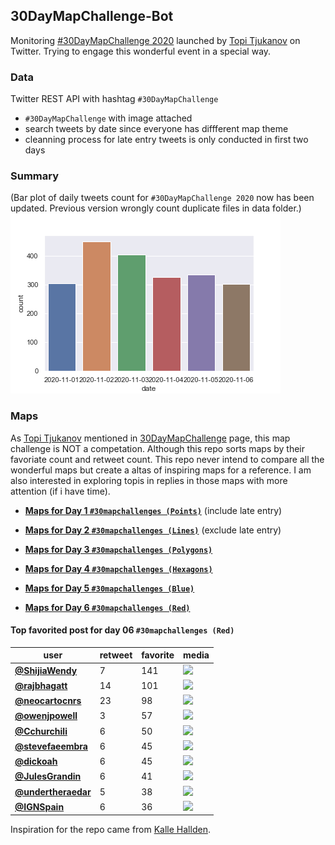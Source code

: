 ## 30DayMapChallenge-Bot
Monitoring [#30DayMapChallenge 2020](https://github.com/tjukanovt/30DayMapChallenge) launched by [Topi Tjukanov](https://twitter.com/tjukanov) on Twitter. Trying to engage this wonderful event in a special way. 

### Data
Twitter REST API with hashtag `#30DayMapChallenge`

-  `#30DayMapChallenge` with image attached
- search tweets by date since everyone has diffferent map theme
- cleanning process for late entry tweets is only conducted in first two days

### Summary
(Bar plot of daily tweets count for `#30DayMapChallenge 2020` now has been updated. Previous version wrongly count duplicate files in data folder.)
![images](./graphs/maps_count.png)

### Maps

As [Topi Tjukanov](https://twitter.com/tjukanov) mentioned in [30DayMapChallenge](https://github.com/tjukanovt/30DayMapChallenge) page, this map challenge is NOT a competation. Although this repo sorts maps by their favoriate count and retweet count. This repo never intend to compare all the wonderful maps but create a altas of inspiring maps for a reference. I am also interested in exploring topis in replies in those maps with more attention (if i have time).

- **[Maps for Day 1 `#30mapchallenges (Points)`](day1.md)** (include late entry)

- **[Maps for Day 2 `#30mapchallenges (Lines)`](day2.md)** (exclude late entry)

- **[Maps for Day 3 `#30mapchallenges (Polygons)`](day3.md)**

- **[Maps for Day 4 `#30mapchallenges (Hexagons)`](day4.md)**

- **[Maps for Day 5 `#30mapchallenges (Blue)`](day05_Blue.md)**

- **[Maps for Day 6 `#30mapchallenges (Red)`](day06_Red.md)**

#### Top favorited post for day 06 `#30mapchallenges (Red)`
| user                                           |   retweet |   favorite | media                                                                                        |
|------------------------------------------------|-----------|------------|----------------------------------------------------------------------------------------------|
| **[@ShijiaWendy](https://t.co/XcK0HoI25E)**    |         7 |        141 | ![](http://pbs.twimg.com/media/EmKJrMrVMAIFCjH.jpg)                                          |
| **[@rajbhagatt](https://t.co/kAHvtd9M1N)**     |        14 |        101 | ![](http://pbs.twimg.com/media/EmJor9jVkAAQ9m6.jpg)                                          |
| **[@neocartocnrs](https://t.co/6jsj9GbKoN)**   |        23 |         98 | ![](http://pbs.twimg.com/media/EmIU8pBWMAAFdiT.jpg)                                          |
| **[@owenjpowell](https://t.co/TfMqBvxFRH)**    |         3 |         57 | ![](http://pbs.twimg.com/media/EmIegEWWMAAb9eZ.jpg)                                          |
| **[@Cchurchili](https://t.co/2rpsEp39p3)**     |         6 |         50 | ![](http://pbs.twimg.com/media/EmKF4eLWoAAPR60.jpg)                                          |
| **[@stevefaeembra](https://t.co/HLZ4ujVQv2)**  |         6 |         45 | ![](http://pbs.twimg.com/ext_tw_video_thumb/1324726728397377538/pu/img/qiuE5NfA_hxNvo3p.jpg) |
| **[@dickoah](https://t.co/yhD2GHH4eX)**        |         6 |         45 | ![](http://pbs.twimg.com/media/EmJdgK_X0AU2xQg.jpg)                                          |
| **[@JulesGrandin](https://t.co/dvvR62ognx)**   |         6 |         41 | ![](http://pbs.twimg.com/media/Elvi4LMXUAA_D25.jpg)                                          |
| **[@undertheraedar](https://t.co/DDQteTftnW)** |         5 |         38 | ![](http://pbs.twimg.com/media/EmIlVsbWoAAKeRN.jpg)                                          |
| **[@IGNSpain](https://t.co/EOcrKg2Rtl)**       |         6 |         36 | ![](http://pbs.twimg.com/media/EmImIhRX0AYL13Q.png)                                          |

Inspiration for the repo came from [Kalle Hallden](https://www.youtube.com/channel/UCWr0mx597DnSGLFk1WfvSkQ).